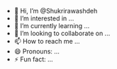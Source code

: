- 👋 Hi, I’m @Shukrirawashdeh
- 👀 I’m interested in ...
- 🌱 I’m currently learning ...
- 💞️ I’m looking to collaborate on ...
- 📫 How to reach me ...
- 😄 Pronouns: ...
- ⚡ Fun fact: ...

<!---
Shukrirawashdeh/Shukrirawashdeh is a ✨ special ✨ repository because its `README.md` (this file) appears on your GitHub profile.
You can click the Preview link to take a look at your changes.
--->
